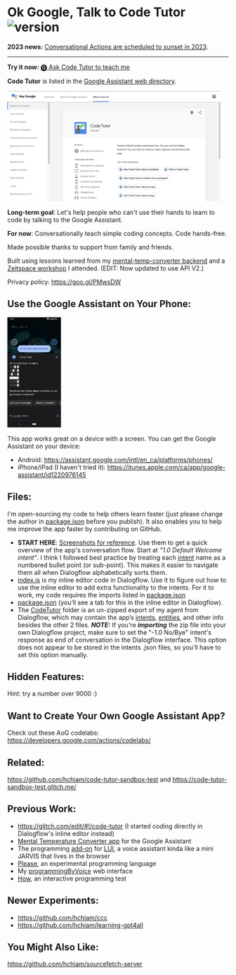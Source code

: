 # Ok Google, Talk to Code Tutor ![version](https://img.shields.io/github/release/hchiam/code-tutor)

**2023 news:** [Conversational Actions are scheduled to sunset in 2023](https://developers.google.com/assistant/ca-sunset).

<hr/>

**Try it now:** <a href="https://assistant.google.com/services/invoke/uid/000000668d1fb538">🅖 Ask Code Tutor to teach me</a>

**Code Tutor** is listed in the [Google Assistant web directory](https://assistant.google.com/services/a/uid/000000668d1fb538).

<img alt="Code Tutor listed on the Google Assistant web directory" src="code-tutor-directory-screenshot.png" height="250">

**Long-term goal**: Let's help people who can't use their hands to learn to code by talking to the Google Assistant.

**For now**: Conversationally teach simple coding concepts. Code hands-free.

Made possible thanks to support from family and friends.

Built using lessons learned from my [mental-temp-converter backend](https://glitch.com/edit/#!/mental-temp-converter) and a [Zeitspace workshop](https://github.com/zeitspace/AssistantAppWorkshop) I attended. (EDIT: Now updated to use API V2.)

Privacy policy: https://goo.gl/PMwsDW

## Use the Google Assistant on Your Phone:

<img alt="Code Tutor on mobile" src="code-tutor-mobile-screenshot.png" height="250">

This app works great on a device with a screen. You can get the Google Assistant on your device:

- Android: https://assistant.google.com/intl/en_ca/platforms/phones/
- iPhone/iPad (I haven't tried it): https://itunes.apple.com/ca/app/google-assistant/id1220976145

## Files:

I'm open-sourcing my code to help others learn faster (just please change the author in [package.json](https://github.com/hchiam/code-tutor/blob/master/package.json) before you publish). It also enables you to help me improve the app faster by contributing on GitHub.

- **START HERE**: [Screenshots for reference](https://github.com/hchiam/code-tutor/blob/master/screenshots_for_reference). Use them to get a quick overview of the app's conversation flow. Start at _"1.0 Default Welcome intent"_. I think I followed best practice by treating each [intent](https://dialogflow.com/docs/intents) name as a numbered bullet point (or sub-point). This makes it easier to navigate them all when Dialogflow alphabetically sorts them.
- [index.js](https://github.com/hchiam/code-tutor/blob/master/index.js) is my inline editor code in Dialogflow. Use it to figure out how to use the inline editor to add extra functionality to the intents. For it to work, my code requires the imports listed in [package.json](https://github.com/hchiam/code-tutor/blob/master/package.json)
- [package.json](https://github.com/hchiam/code-tutor/blob/master/package.json) (you’ll see a tab for this in the inline editor in Dialogflow).
- The [CodeTutor](https://github.com/hchiam/code-tutor/tree/master/Code-Tutor) folder is an un-zipped export of my agent from Dialogflow, which may contain the app’s [intents](https://dialogflow.com/docs/intents), [entities](https://dialogflow.com/docs/entities), and other info besides the other 2 files. **_NOTE:_** If you're **_importing_** the zip file into your own Dialogflow project, make sure to set the "-1.0 No/Bye" intent's response as end of conversation in the Dialogflow interface. This option does not appear to be stored in the intents .json files, so you'll have to set this option manually.

## Hidden Features:

Hint: try a number over 9000 :)

## Want to Create Your Own Google Assistant App?

Check out these AoG codelabs: https://developers.google.com/actions/codelabs/

## Related:

https://github.com/hchiam/code-tutor-sandbox-test and https://code-tutor-sandbox-test.glitch.me/

## Previous Work:

- https://glitch.com/edit/#!/code-tutor (I started coding directly in Dialogflow's inline editor instead)
- [Mental Temperature Converter app](https://github.com/hchiam/mental-temperature-converter) for the Google Assistant
- The programming [add-on](https://github.com/hchiam/language-user-interface/blob/master/add-on.js) for [LUI](https://github.com/hchiam/language-user-interface), a voice assistant kinda like a mini JARVIS that lives in the browser
- [Please](https://github.com/hchiam/please), an experimental programming language
- My [programmingByVoice](https://github.com/hchiam/programmingByVoice) web interface
- [How](https://github.com/hchiam/how), an interactive programming test

## Newer Experiments:

- https://github.com/hchiam/ccc
- https://github.com/hchiam/learning-gpt4all

## You Might Also Like:

https://github.com/hchiam/sourcefetch-server
